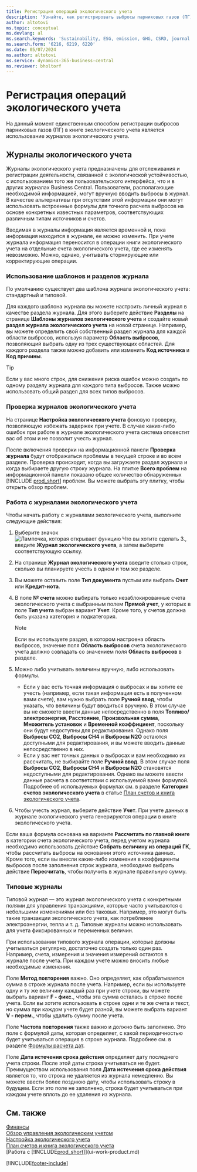 ```yaml
---
title: Регистрация операций экологического учета
description: 'Узнайте, как регистрировать выбросы парниковых газов (ПГ).'
author: altotovi
ms.topic: conceptual
ms.devlang: al
ms.search.keywords: 'Sustainability, ESG, emission, GHG, CSRD, journal'
ms.search.form: '6216, 6219, 6220'
ms.date: 05/07/2024
ms.author: altotovi
ms.service: dynamics-365-business-central
ms.reviewer: bholtorf
---
```


# Регистрация операций экологического учета

На данный момент единственным способом регистрации выбросов парниковых газов (ПГ) в книге экологического учета является использование журналов экологического учета.

## Журналы экологического учета

Журналы экологического учета предназначены для отслеживания и регистрации деятельности, связанной с экологической устойчивостью, с использованием того же пользовательского интерфейса, что и в других журналах Business Central. Пользователи, располагающие необходимой информацией, могут вручную вводить выбросы в журнал. В качестве альтернативы при отсутствии этой информации они могут использовать встроенные формулы для точного расчета выбросов на основе конкретных известных параметров, соответствующих различным типам источников и счетов.

Вводимая в журналы информация является временной и, пока информация находится в журнале, ее можно изменить. При учете журнала информация переносится в операции книги экологического учета на отдельные счета экологического учета, где ее изменять невозможно. Можно, однако, учитывать сторнирующие или корректирующие операции.

### Использование шаблонов и разделов журнала

По умолчанию существует два шаблона журнала экологического учета: стандартный и типовой.

Для каждого шаблона журнала вы можете настроить личный журнал в качестве раздела журнала. Для этого выберите действие **Разделы** на странице **Шаблоны журналов экологического учета** и создайте новый **раздел журнала экологического учета** на новой странице. Например, вы можете определить свой собственный раздел журнала для каждой области выбросов, используя параметр **Область выбросов**, позволяющий выбрать одну из трех существующих областей. Для каждого раздела также можно добавить или изменить **Код источника** и **Код причины**.

> [!TIP]
> Если у вас много строк, для снижения риска ошибок можно создать по одному разделу журнала для каждого типа выбросов. Также можно использовать общий раздел для всех типов выбросов.

### Проверка журналов экологического учета

На странице **Настройка экологического учета** фоновую проверку, позволяющую избежать задержек при учете. В случае каких-либо ошибок при работе в журнале экологического учета система оповестит вас об этом и не позволит учесть журнал.

После включения проверки на информационной панели **Проверка журнала** будут отображаться проблемы в текущей строке и во всем разделе. Проверка происходит, когда вы загружаете раздел журнала и когда выбираете другую строку журнала. На плитке **Всего проблем** на информационной панели показано общее количество обнаруженных [!INCLUDE [prod_short](includes/prod_short.md)] проблем. Вы можете выбрать эту плитку, чтобы открыть обзор проблем.

### Работа с журналами экологического учета

Чтобы начать работу с журналами экологического учета, выполните следующие действия:

1. Выберите значок ![Лампочка, которая открывает функцию Что вы хотите сделать 3.](media/ui-search/search_small.png "Что вы хотите сделать"), введите **Журнал экологического учета**, а затем выберите соответствующую ссылку.
2. На странице **Журнал экологического учета** введите столько строк, сколько вы планируете учесть в одном и том же разделе.
3. Вы можете оставить поле **Тип документа** пустым или выбрать **Счет** или **Кредит-нота**.
4. В поле **№ счета** можно выбирать только незаблокированные счета экологического учета с выбранным полем **Прямой учет**, у которых в поле **Тип учета** выбран вариант **Учет**. Кроме того, у счетов должна быть указана категория и подкатегория.

    > [!NOTE]
    > Если вы используете раздел, в котором настроена область выбросов, значение поля **Область выбросов** счета экологического учета должно совпадать со значением поля **Область выбросов** в разделе.

5. Можно либо учитывать величины вручную, либо использовать формулы.

    - Если у вас есть точная информация о выбросах и вы хотите ее учесть (например, если такая информация есть в полученном вами счете), вам нужно выбрать поле **Ручной ввод**, чтобы указать, что величины будут вводиться вручную. В этом случае вы не сможете ввести данные непосредственно в поля **Топливо/электроэнергия**, **Расстояние**, **Произвольная сумма**, **Множитель установок** и **Временной коэффициент**, поскольку они будут недоступны для редактирования. Однако поля **Выбросы CO2**, **Выбросы CH4** и **Выбросы N2O** остаются доступными для редактирования, и вы можете вводить данные непосредственно в них.
    - Если у вас нет точных данных о выбросах и вам необходимо их рассчитать, не выбирайте поле **Ручной ввод**. В этом случае поля **Выбросы CO2**, **Выбросы CH4** и **Выбросы N2O** становятся недоступными для редактирования. Однако вы можете ввести данные расчета в соответствии с используемой вами формулой. Подробнее об используемых формулах см. в разделе **Категория счетов экологического учета** в статье [План счетов и книга экологического учета](finance-sustainability-accounts-ledger.md#account-categories).

6. Чтобы учесть журнал, выберите действие **Учет**. При учете данных в журнале экологического учета генерируются операции в книге экологического учета.

Если ваша формула основана на варианте **Рассчитать по главной книге** в категории счета экологического учета, перед учетом журнала необходимо использовать действие **Собрать величину из операций ГК**, чтобы рассчитать выбросы на основании этого источника данных. Кроме того, если вы внесли какие-либо изменения в коэффициенты выбросов после заполнения строк журнала, необходимо выбрать действие **Пересчитать**, чтобы получить в журнале правильную сумму.

### Типовые журналы

Типовой журнал — это журнал экологического учета с конкретными полями для управления транзакциями, которые часто учитываются с небольшими изменениями или без таковых. Например, это могут быть такие транзакции экологического учета, как потребление электроэнергии, тепла и т. д. Типовые журналы можно использовать для учета фиксированных и переменных величин.

При использовании типового журнала операции, которые должны учитываться регулярно, достаточно создать только один раз. Например, счета, измерения и значения измерений остаются в журнале после учета. При каждом учете можно вносить любые необходимые изменения.

Поле **Метод повторения** важно. Оно определяет, как обрабатывается сумма в строке журнала после учета. Например, если вы используете одну и ту же величину каждый раз при учете строки, вы можете выбрать вариант **F - фикс.**, чтобы эта сумма осталась в строке после учета. Если вы хотите использовать в строке одни и те же счета и текст, но сумма при каждом учете будет разной, вы можете выбрать вариант **V - перем.**, чтобы удалить сумму после учета.

Поле **Частота повторения** также важно и должно быть заполнено. Это поле с формулой даты, которая определяет, с какой периодичностью будет учитываться операция в строке журнала. Подробнее см. в разделе [Формулы расчета дат](ui-enter-date-ranges.md#use-date-formulas).

Поле **Дата истечения срока действия** определяет дату последнего учета строки. После этой даты строка учитываться не будет. Преимуществом использования поля **Дата истечения срока действия** является то, что строка не удаляется из журнала немедленно. Вы можете ввести более позднюю дату, чтобы использовать строку в будущем. Если это поле не заполнено, строка будет учитываться при каждом учете вплоть до ее удаления из журнала.

## См. также

[Финансы](finance.md)  
[Обзор управления экологическим учетом](finance-manage-sustainability.md)  
[Настройка экологического учета](finance-sustainability-setup.md)  
[План счетов и книга экологического учета](finance-sustainability-accounts-ledger.md)  
[Работа с [!INCLUDE[prod_short](includes/prod_short.md)]](ui-work-product.md)  

[!INCLUDE[footer-include](includes/footer-banner.md)]
